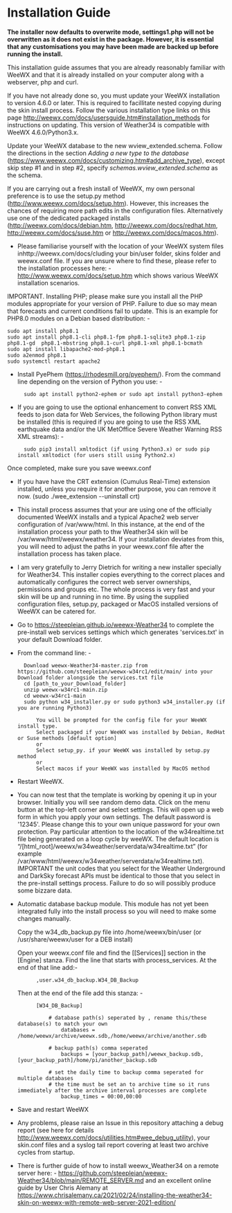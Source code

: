 # Installation Guide

**The installer now defaults to overwrite mode, settings1.php will not be overwritten as it does not exist in the package. However, it is essential that any customisations you may have been made are backed up before running the install.**

This installation guide assumes that you are already reasonably familiar with WeeWX and that it is already installed on your computer along with a webserver, php and curl.

If you have not already done so, you must update your WeeWX installation to version 4.6.0 or later. This is required to facillitate nested copying during the skin install process. Follow the various installation type links on this page http://weewx.com/docs/usersguide.htm#installation_methods for instructions on updating. This version of Weather34 is compatible with WeeWX 4.6.0/Python3.x.

Update your WeeWX database to the new wview_extended.schema. Follow the directions in the section *Adding a new type to the database* (https://www.weewx.com/docs/customizing.htm#add_archive_type), except skip step #1 and in step #2, specify *schemas.wview_extended.schema* as the schema. 

If you are carrying out a fresh install of WeeWX, my own personal preference is to use the setup.py method (http://www.weewx.com/docs/setup.htm). However, this increases the chances of requiring more path edits in the configuration files. Alternatively use one of the dedicated packaged installs (http://weewx.com/docs/debian.htm, http://weewx.com/docs/redhat.htm, http://weewx.com/docs/suse.htm or http://weewx.com/docs/macos.htm).

* Please familiarise yourself with the location of your WeeWX system files inhttp://weewx.com/docs/cluding your bin/user folder, skins folder and weewx.conf file. If you are unsure where to find these, please refer to the installation processes here: - http://www.weewx.com/docs/setup.htm which shows various WeeWX installation scenarios.

IMPORTANT. Installing PHP; please make sure you install all the PHP modules appropriate for your version of PHP. Failure to due so may mean that forecasts and current conditions fail to update. This is an example for PHP8.0 modules on a Debian based distribution: -

	sudo apt install php8.1
	sudo apt install php8.1-cli php8.1-fpm php8.1-sqlite3 php8.1-zip php8.1-gd  php8.1-mbstring php8.1-curl php8.1-xml php8.1-bcmath
	sudo apt install libapache2-mod-php8.1
	sudo a2enmod php8.1
	sudo systemctl restart apache2

* Install PyePhem (https://rhodesmill.org/pyephem/). From the command line depending on the version of Python you use: -

        sudo apt install python2-ephem or sudo apt install python3-ephem

* If you are going to use the optional enhancement to convert RSS XML feeds to json data for Web Services, the following Python library must be installed (this is required if you are going to use the RSS XML earthquake data and/or the UK MetOffice Severe Weather Warning RSS XML streams): -

		sudo pip3 install xmltodict (if using Python3.x) or sudo pip install xmltodict (for users still using Python2.x)

Once completed, make sure you save weewx.conf

* If you have have the CRT extension (Cumulus Real-Time) extension installed, unless you require it for another purpose, you can remove it now. (sudo ./wee_extension --uninstall crt)

* This install process assumes that your are using one of the officially documented WeeWX installs and a typical Apache2 web server configuration of /var/www/html. In this instance, at the end of the installation process your path to thw Weather34 skin will be /var/www/html/weewx/weather34. If your installation deviates from this, you will need to adjust the paths in your weewx.conf file after the installation process has taken place.

* I am very gratefully to Jerry Dietrich for writing a new installer specially for Weather34. This installer copies everything to the correct places and automatically configures the correct web server ownerships, permissions and groups etc. The whole process is very fast and your skin will be up and running in no time. By using the supplied configuration files, setup.py, packaged or MacOS installed versions of WeeWX can be catered for.

* Go to https://steepleian.github.io/weewx-Weather34 to complete the pre-install web services settings which which generates 'services.txt' in your default Download folder. 

* From the command line: - 
                
		Download weewx-Weather34-master.zip from https://github.com/steepleian/weewx-w34rc1/edit/main/ into your Download folder alongside the services.txt file
		cd [path_to_your_Download_folder]
		unzip weewx-w34rc1-main.zip
		cd weewx-w34rc1-main
		sudo python w34_installer.py or sudo python3 w34_installer.py (if you are running Python3)
		
		    You will be prompted for the config file for your WeeWX install type.
		    Select packaged if your WeeWX was installed by Debian, RedHat or Suse methods [default option]
		    or
		    Select setup_py. if your WeeWX was installed by setup.py method
		    or
		    Select macos if your WeeWX was installed by MacOS method
		


* Restart WeeWX.

* You can now test that the template is working by opening it up in your browser. Initially you will see random demo data. Click on the menu button at the top-left corner and select settings. This will open up a web form in which you apply your own settings. The default password is '12345'. Please change this to your own unique password for your own protection. Pay particular attention to the location of the w34realtime.txt file being generated on a loop cycle by weeWX. The default location is “/[html_root]/weewx/w34weather/serverdata/w34realtime.txt” (for example /var/www/html/weewx/w34weather/serverdata/w34realtime.txt). IMPORTANT the unit codes that you select for the Weather Underground and DarkSky forecast APIs must be identical to those that you select in the pre-install settings process. Failure to do so will possibly produce some bizzare data.

* Automatic database backup module. This module has not yet been integrated fully into the install process so you will need to make some changes manually.

    Copy the w34_db_backup.py file into /home/weewx/bin/user (or /usr/share/weewx/user for a DEB install)

    Open your weewx.conf file and find the [[Services]] section in the [Engine] stanza. Find the line that starts with process_services. At the end of that line add:-

			,user.w34_db_backup.W34_DB_Backup
			
   Then at the end of the file add this stanza: -

			[W34_DB_Backup]
				
				# database path(s) seperated by , rename this/these database(s) to match your own
    				databases = /home/weewx/archive/weewx.sdb,/home/weewx/archive/another.sdb
				
				# backup path(s) comma seperated 
    				backups = [your_backup_path]/weewx_backup.sdb,[your_backup_path]/home/pi/another_backup.sdb
				
				# set the daily time to backup comma seperated for multiple databases
				# the time must be set an to archive time so it runs immediately after the archive interval processes are complete
    				backup_times = 00:00,00:00
				
* Save and restart WeeWX

* Any problems, please raise an Issue in this repository attaching a debug report (see here for details http://www.weewx.com/docs/utilities.htm#wee_debug_utility), your skin.conf files and a syslog tail report covering at least two archive cycles from startup.

* There is further guide of how to install weewx_Weather34 on a remote server here: - https://github.com/steepleian/weewx-Weather34/blob/main/REMOTE_SERVER.md and an excellent online guide by User Chris Alemany at https://www.chrisalemany.ca/2021/02/24/installing-the-weather34-skin-on-weewx-with-remote-web-server-2021-edition/
